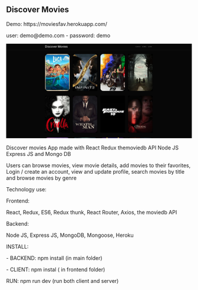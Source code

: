 <h2 >Discover Movies </h2>
Demo: https://moviesfav.herokuapp.com/
<p> user: demo@demo.com - 
password: demo </p>
<img src="https://raw.githubusercontent.com/juanluissv/movies/master/movies.png" />
<p> Discover movies App made with React Redux themoviedb API Node JS Express JS and Mongo DB </p>
<p> Users can browse movies, view movie details, add movies to their favorites, Login / create an account, view and update profile, search movies by title and browse movies by genre
</p>
<p>Technology use:</p>
<p>Frontend: </p>
<p> React, Redux, ES6, Redux thunk, React Router, Axios, the moviedb API
<p>Backend: </p>
<p> Node JS, Express JS, MongoDB, Mongoose, Heroku </p>
<p> 
<p>INSTALL: </P>
<p> - BACKEND: npm install (in main folder) </p>
<p> - CLIENT: npm instal ( in frontend folder) </p>

<p>RUN:
npm run dev (run both client and server)
</p>  
  



